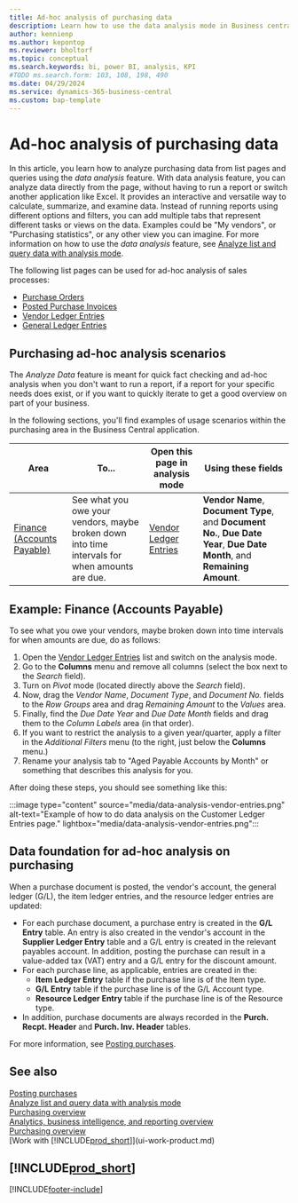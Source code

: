 ```yaml
---
title: Ad-hoc analysis of purchasing data
description: Learn how to use the data analysis mode in Business central to analyze purchasing data.
author: kennienp
ms.author: kepontop
ms.reviewer: bholtorf
ms.topic: conceptual
ms.search.keywords: bi, power BI, analysis, KPI
#TODO ms.search.form: 103, 108, 198, 490
ms.date: 04/29/2024
ms.service: dynamics-365-business-central
ms.custom: bap-template
---
```


# Ad-hoc analysis of purchasing data

In this article, you learn how to analyze purchasing data from list pages and queries using the *data analysis* feature. With data analysis feature, you can analyze data directly from the page, without having to run a report or switch another application like Excel. It provides an interactive and versatile way to calculate, summarize, and examine data. Instead of running reports using different options and filters, you can add multiple tabs that represent different tasks or views on the data. Examples could be "My vendors", or "Purchasing statistics", or any other view you can imagine. For more information on how to use the *data analysis* feature, see [Analyze list and query data with analysis mode](analysis-mode.md).

The following list pages can be used for ad-hoc analysis of sales processes:
- [Purchase Orders](https://businesscentral.dynamics.com/?page=9307)
- [Posted Purchase Invoices](https://businesscentral.dynamics.com/?page=146)
- [Vendor Ledger Entries](https://businesscentral.dynamics.com/?page=29)
- [General Ledger Entries](https://businesscentral.dynamics.com/?page=20)


## Purchasing ad-hoc analysis scenarios

The *Analyze Data* feature is meant for quick fact checking and ad-hoc analysis when you don't want to run a report, if a report for your specific needs does exist, or if you want to quickly iterate to get a good overview on part of your business.

In the following sections, you'll find examples of usage scenarios within the purchasing area in the Business Central application.

| Area | To... | Open this page in analysis mode | Using these fields |
| ---- | ----- | ------------------------------- |------------------- |
| [Finance (Accounts Payable)](#example-finance-accounts-payable) | See what you owe your vendors, maybe broken down into time intervals for when amounts are due. | [Vendor Ledger Entries](https://businesscentral.dynamics.com/?page=29) | **Vendor Name**, **Document Type**, and **Document No.**, **Due Date Year**, **Due Date Month**, and **Remaining Amount**. |


## Example: Finance (Accounts Payable)

To see what you owe your vendors, maybe broken down into time intervals for when amounts are due, do as follows:

1. Open the [Vendor Ledger Entries](https://businesscentral.dynamics.com/?page=29) list and switch on the analysis mode.
1. Go to the **Columns** menu and remove all columns (select the box next to the *Search* field).
1. Turn on *Pivot* mode (located directly above the *Search* field).
1. Now, drag the *Vendor Name*, *Document Type*, and *Document No.* fields to the *Row Groups* area and drag *Remaining Amount* to the *Values* area. 
1. Finally, find the *Due Date Year* and *Due Date Month* fields and drag them to the *Column Labels* area (in that order). 
1. If you want to restrict the analysis to a given year/quarter, apply a filter in the *Additional Filters* menu (to the right, just below the **Columns** menu.) 
1. Rename your analysis tab to "Aged Payable Accounts by Month" or something that describes this analysis for you. 

After doing these steps, you should see something like this:

:::image type="content" source="media/data-analysis-vendor-entries.png" alt-text="Example of how to do data analysis on the Customer Ledger Entries page." lightbox="media/data-analysis-vendor-entries.png":::

## Data foundation for ad-hoc analysis on purchasing

When a purchase document is posted, the vendor's account, the general ledger (G/L), the item ledger entries, and the resource ledger entries are updated:

- For each purchase document, a purchase entry is created in the **G/L Entry** table. An entry is also created in the vendor's account in the **Supplier Ledger Entry** table and a G/L entry is created in the relevant payables account. In addition, posting the purchase can result in a value-added tax (VAT) entry and a G/L entry for the discount amount. 
- For each purchase line, as applicable, entries are created in the:
    - **Item Ledger Entry** table if the purchase line is of the Item type.
    - **G/L Entry** table if the purchase line is of the G/L Account type.
    - **Resource Ledger Entry** table if the purchase line is of the Resource type.
- In addition, purchase documents are always recorded in the **Purch. Recpt. Header** and **Purch. Inv. Header** tables.

For more information, see [Posting purchases](purchasing-how-record-purchases.md#posting-purchases).


## See also

[Posting purchases](purchasing-how-record-purchases.md#posting-purchases)  
[Analyze list and query data with analysis mode](analysis-mode.md)   
[Purchasing overview](purchasing-manage-purchasing.md)   
[Analytics, business intelligence, and reporting overview](reports-bi-reporting.md)   
[Purchasing overview](purchasing-manage-purchasing.md)   
[Work with [!INCLUDE[prod_short](includes/prod_short.md)]](ui-work-product.md)  

## [!INCLUDE[prod_short](includes/free_trial_md.md)]  

[!INCLUDE[footer-include](includes/footer-banner.md)]